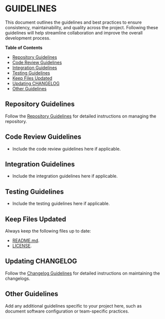 # GUIDELINES

This document outlines the guidelines and best practices to ensure consistency, maintainability, and quality across the project. Following these guidelines will help streamline collaboration and improve the overall development process.

**Table of Contents**

- [Repository Guidelines](#repository-guidelines)
- [Code Review Guidelines](#code-review-guidelines)
- [Integration Guidelines](#integration-guidelines)
- [Testing Guidelines](#testing-guidelines)
- [Keep Files Updated](#keep-files-updated)
- [Updating CHANGELOG](#updating-changelog)
- [Other Guidelines](#other-guidelines)

## Repository Guidelines

Follow the [Repository Guidelines](https://github.com/DigiXess/repo-guidelines/blob/4fb6dbd51f42b6930bebed033736b934633320fd/code-repo-guidelines.md "Code Repository Guidelines") for detailed instructions on managing the repository.
<!-- Add any additional repository-specific guidelines here if applicable. -->
## Code Review Guidelines

- Include the code review guidelines here if applicable.

## Integration Guidelines

- Include the integration guidelines here if applicable.

## Testing Guidelines

- Include the testing guidelines here if applicable.

## Keep Files Updated
Always keep the following files up to date:

- [README.md](/README.md).
- [LICENSE](/LICENSE).

## Updating CHANGELOG

Follow the [Changelog Guidelines](https://github.com/DigiXess/repo-guidelines/blob/main/common/changelog-guidelines.md "Changelog Guidelines") for detailed instructions on maintaining the changelogs.

## Other Guidelines

Add any additional guidelines specific to your project here, such as document software configuration or team-specific practices.
